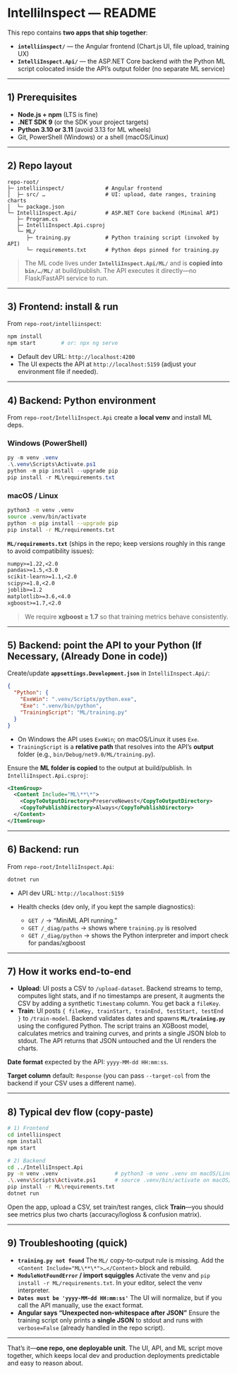 # IntelliInspect — README

This repo contains **two apps that ship together**:

* **`intelliinspect/`** — the Angular frontend (Chart.js UI, file upload, training UX)
* **`IntelliInspect.Api/`** — the ASP.NET Core backend *with* the Python ML script colocated inside the API’s output folder (no separate ML service)

---

## 1) Prerequisites

* **Node.js + npm** (LTS is fine)
* **.NET SDK 9** (or the SDK your project targets)
* **Python 3.10 or 3.11** (avoid 3.13 for ML wheels)
* Git, PowerShell (Windows) or a shell (macOS/Linux)

---

## 2) Repo layout

```
repo-root/
├─ intelliinspect/             # Angular frontend
│  ├─ src/ …                   # UI: upload, date ranges, training charts
│  └─ package.json
└─ IntelliInspect.Api/         # ASP.NET Core backend (Minimal API)
   ├─ Program.cs
   ├─ IntelliInspect.Api.csproj
   └─ ML/
      ├─ training.py           # Python training script (invoked by API)
      └─ requirements.txt      # Python deps pinned for training.py
```

> The ML code lives under **`IntelliInspect.Api/ML/`** and is **copied into `bin/…/ML/`** at build/publish. The API executes it directly—no Flask/FastAPI service to run.

---

## 3) Frontend: install & run

From `repo-root/intelliinspect`:

```bash
npm install
npm start        # or: npx ng serve
```

* Default dev URL: `http://localhost:4200`
* The UI expects the API at `http://localhost:5159` (adjust your environment file if needed).

---

## 4) Backend: Python environment

From `repo-root/IntelliInspect.Api` create a **local venv** and install ML deps.

### Windows (PowerShell)

```powershell
py -m venv .venv
.\.venv\Scripts\Activate.ps1
python -m pip install --upgrade pip
pip install -r ML\requirements.txt
```

### macOS / Linux

```bash
python3 -m venv .venv
source .venv/bin/activate
python -m pip install --upgrade pip
pip install -r ML/requirements.txt
```

**`ML/requirements.txt`** (ships in the repo; keep versions roughly in this range to avoid compatibility issues):

```txt
numpy>=1.22,<2.0
pandas>=1.5,<3.0
scikit-learn>=1.1,<2.0
scipy>=1.8,<2.0
joblib>=1.2
matplotlib>=3.6,<4.0
xgboost>=1.7,<2.0
```

> We require **xgboost ≥ 1.7** so that training metrics behave consistently.

---

## 5) Backend: point the API to your Python (If Necessary, (Already Done in code))

Create/update **`appsettings.Development.json`** in `IntelliInspect.Api/`:

```json
{
  "Python": {
    "ExeWin": ".venv/Scripts/python.exe",
    "Exe": ".venv/bin/python",
    "TrainingScript": "ML/training.py"
  }
}
```

* On Windows the API uses `ExeWin`; on macOS/Linux it uses `Exe`.
* `TrainingScript` is a **relative path** that resolves into the API’s **output** folder (e.g., `bin/Debug/net9.0/ML/training.py`).

Ensure the **ML folder is copied** to the output at build/publish. In `IntelliInspect.Api.csproj`:

```xml
<ItemGroup>
  <Content Include="ML\**\*">
    <CopyToOutputDirectory>PreserveNewest</CopyToOutputDirectory>
    <CopyToPublishDirectory>Always</CopyToPublishDirectory>
  </Content>
</ItemGroup>
```

---

## 6) Backend: run

From `repo-root/IntelliInspect.Api`:

```bash
dotnet run
```

* API dev URL: `http://localhost:5159`
* Health checks (dev only, if you kept the sample diagnostics):

  * `GET /` → “MiniML API running.”
  * `GET /_diag/paths` → shows where `training.py` is resolved
  * `GET /_diag/python` → shows the Python interpreter and import check for pandas/xgboost

---

## 7) How it works end-to-end

* **Upload**: UI posts a CSV to `/upload-dataset`. Backend streams to temp, computes light stats, and if no timestamps are present, it augments the CSV by adding a synthetic `Timestamp` column. You get back a `fileKey`.
* **Train**: UI posts `{ fileKey, trainStart, trainEnd, testStart, testEnd }` to `/train-model`. Backend validates dates and spawns **`ML/training.py`** using the configured Python. The script trains an XGBoost model, calculates metrics and training curves, and prints a single JSON blob to stdout. The API returns that JSON untouched and the UI renders the charts.

**Date format** expected by the API: `yyyy-MM-dd HH:mm:ss`.

**Target column** default: `Response` (you can pass `--target-col` from the backend if your CSV uses a different name).

---

## 8) Typical dev flow (copy-paste)

```bash
# 1) Frontend
cd intelliinspect
npm install
npm start

# 2) Backend
cd ../IntelliInspect.Api
py -m venv .venv                  # python3 -m venv .venv on macOS/Linux
.\.venv\Scripts\Activate.ps1      # source .venv/bin/activate on macOS/Linux
pip install -r ML\requirements.txt
dotnet run
```

Open the app, upload a CSV, set train/test ranges, click **Train**—you should see metrics plus two charts (accuracy/logloss & confusion matrix).

---

## 9) Troubleshooting (quick)

* **`training.py not found`**
  The `ML/` copy-to-output rule is missing. Add the `<Content Include="ML\**\*">…</Content>` block and rebuild.
* **`ModuleNotFoundError` / import squiggles**
  Activate the venv and `pip install -r ML/requirements.txt`. In your editor, select the venv interpreter.
* **`Dates must be 'yyyy-MM-dd HH:mm:ss'`**
  The UI will normalize, but if you call the API manually, use the exact format.
* **Angular says “Unexpected non-whitespace after JSON”**
  Ensure the training script only prints a **single JSON** to stdout and runs with `verbose=False` (already handled in the repo script).

---


That’s it—**one repo, one deployable unit**. The UI, API, and ML script move together, which keeps local dev and production deployments predictable and easy to reason about.
